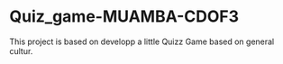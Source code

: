 # Quiz_game-MUAMBA-CDOF3
This project is based on developp a little Quizz Game based on general cultur.

